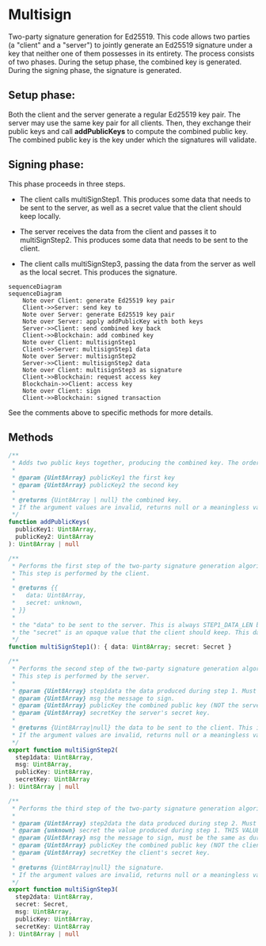 # Multisign

Two-party signature generation for Ed25519.
This code allows two parties (a "client" and a "server") to jointly generate
an Ed25519 signature under a key that neither one of them possesses in its entirety.
The process consists of two phases. During the setup phase,
the combined key is generated. During the signing phase, the signature is generated.

## Setup phase:
Both the client and the server generate a regular Ed25519 key pair.
The server may use the same key pair for all clients. Then,
they exchange their public keys and call **addPublicKeys** to compute the combined
public key. The combined public key is the key under which the signatures will validate.

## Signing phase:
This phase proceeds in three steps.
- The client calls multiSignStep1. This produces some data that needs to be
sent to the server, as well as a secret value that the client should keep locally.

- The server receives the data from the client and passes it
to multiSignStep2. This produces some data that needs to be sent to the client.

- The client calls multiSignStep3, passing the data from the server as well
as the local secret. This produces the signature.



```mermaid
sequenceDiagram
sequenceDiagram
    Note over Client: generate Ed25519 key pair
    Client->>Server: send key to
    Note over Server: generate Ed25519 key pair
    Note over Server: apply addPublicKey with both keys
    Server->>Client: send combined key back
    Client->>Blockchain: add combined key
    Note over Client: multisignStep1
    Client->>Server: multisignStep1 data
    Note over Server: multisignStep2
    Server->>Client: multisignStep2 data
    Note over Client: multisignStep3 as signature
    Client->>Blockchain: request access key
    Blockchain->>Client: access key
    Note over Client: sign
    Client->>Blockchain: signed transaction
```

See the comments above to specific methods for more details.

## Methods

```typescript
/**
 * Adds two public keys together, producing the combined key. The order of the keys does not matter.
 *
 * @param {Uint8Array} publicKey1 the first key
 * @param {Uint8Array} publicKey2 the second key
 *
 * @returns {Uint8Array | null} the combined key.
 * If the argument values are invalid, returns null or a meaningless value
 */
function addPublicKeys(
  publicKey1: Uint8Array,
  publicKey2: Uint8Array
): Uint8Array | null
```

```typescript
/**
 * Performs the first step of the two-party signature generation algorithm.
 * This step is performed by the client.
 *
 * @returns {{
 *   data: Uint8Array,
 *   secret: unknown,
 * }}
 *
 * the "data" to be sent to the server. This is always STEP1_DATA_LEN bytes long.
 * the "secret" is an opaque value that the client should keep. This data should be stored IN MEMORY ONLY and only used ONCE.
 */
function multiSignStep1(): { data: Uint8Array; secret: Secret }
```

```typescript
/**
 * Performs the second step of the two-party signature generation algorithm.
 * This step is performed by the server.
 *
 * @param {Uint8Array} step1data the data produced during step 1. Must be exactly STEP1_DATA_LEN bytes long.
 * @param {Uint8Array} msg the message to sign.
 * @param {Uint8Array} publicKey the combined public key (NOT the server's public key).
 * @param {Uint8Array} secretKey the server's secret key.
 *
 * @returns {Uint8Array|null} the data to be sent to the client. This is always STEP2_DATA_LEN bytes long.
 * If the argument values are invalid, returns null or a meaningless value.
 */
export function multiSignStep2(
  step1data: Uint8Array,
  msg: Uint8Array,
  publicKey: Uint8Array,
  secretKey: Uint8Array
): Uint8Array | null
```

```typescript
/**
 * Performs the third step of the two-party signature generation algorithm. This step is performed by the client.
 *
 * @param {Uint8Array} step2data the data produced during step 2. Must be exactly STEP2_DATA_LEN bytes long.
 * @param {unknown} secret the value produced during step 1. THIS VALUE MUST NOT BE USED MORE THAN ONCE.
 * @param {Uint8Array} msg the message to sign, must be the same as during step 2.
 * @param {Uint8Array} publicKey the combined public key (NOT the client's public key).
 * @param {Uint8Array} secretKey the client's secret key.
 *
 * @returns {Uint8Array|null} the signature.
 * If the argument values are invalid, returns null or a meaningless value
 */
export function multiSignStep3(
  step2data: Uint8Array,
  secret: Secret,
  msg: Uint8Array,
  publicKey: Uint8Array,
  secretKey: Uint8Array
): Uint8Array | null
```
